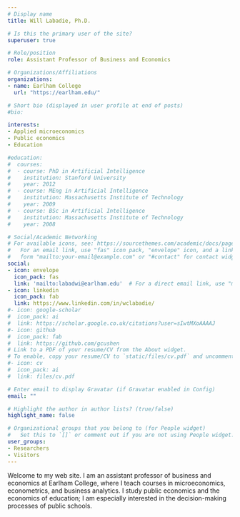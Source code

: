 ```yaml
---
# Display name
title: Will Labadie, Ph.D.

# Is this the primary user of the site?
superuser: true

# Role/position
role: Assistant Professor of Business and Economics

# Organizations/Affiliations
organizations:
- name: Earlham College
  url: "https://earlham.edu/"

# Short bio (displayed in user profile at end of posts)
#bio: 

interests:
- Applied microeconomics
- Public economics
- Education

#education:
#  courses:
#  - course: PhD in Artificial Intelligence
#    institution: Stanford University
#    year: 2012
#  - course: MEng in Artificial Intelligence
#    institution: Massachusetts Institute of Technology
#    year: 2009
#  - course: BSc in Artificial Intelligence
#    institution: Massachusetts Institute of Technology
#    year: 2008

# Social/Academic Networking
# For available icons, see: https://sourcethemes.com/academic/docs/page-builder/#icons
#   For an email link, use "fas" icon pack, "envelope" icon, and a link in the
#   form "mailto:your-email@example.com" or "#contact" for contact widget.
social:
- icon: envelope
  icon_pack: fas
  link: 'mailto:labadwi@earlham.edu'  # For a direct email link, use "mailto:test@example.org".
- icon: linkedin
  icon_pack: fab
  link: https://www.linkedin.com/in/wclabadie/
#- icon: google-scholar
#  icon_pack: ai
#  link: https://scholar.google.co.uk/citations?user=sIwtMXoAAAAJ
#- icon: github
#  icon_pack: fab
#  link: https://github.com/gcushen
# Link to a PDF of your resume/CV from the About widget.
# To enable, copy your resume/CV to `static/files/cv.pdf` and uncomment the lines below.
#- icon: cv
#  icon_pack: ai
#  link: files/cv.pdf

# Enter email to display Gravatar (if Gravatar enabled in Config)
email: ""

# Highlight the author in author lists? (true/false)
highlight_name: false

# Organizational groups that you belong to (for People widget)
#   Set this to `[]` or comment out if you are not using People widget.
user_groups:
- Researchers
- Visitors
---
```


Welcome to my web site. I am an assistant professor of business and economics at Earlham College, where I teach courses in microeconomics, econometrics, and business analytics. I study public economics and the economics of education; I am especially interested in the decision-making processes of public schools.